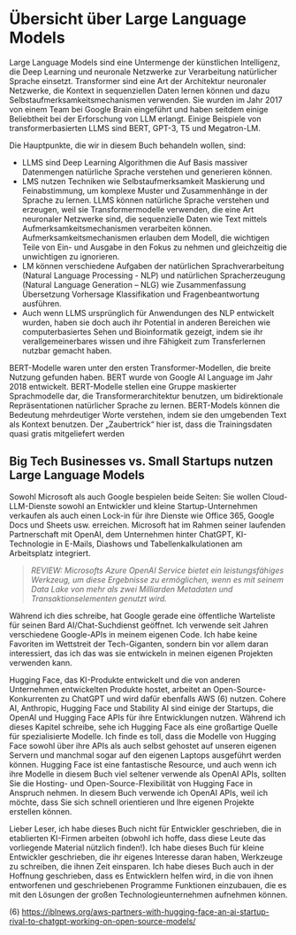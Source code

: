 # Übersicht über Large Language Models 

Large Language Models sind eine Untermenge der künstlichen Intelligenz, die Deep Learning und neuronale Netzwerke zur Verarbeitung natürlicher Sprache einsetzt. Transformer sind eine Art der Architektur neuronaler Netzwerke, die Kontext in sequenziellen Daten lernen können und dazu Selbstaufmerksamkeitsmechanismen verwenden. Sie wurden im Jahr 2017 von einem Team bei Google Brain eingeführt und haben seitdem einige Beliebtheit bei der Erforschung von LLM erlangt. Einige Beispiele von transformerbasierten LLMS sind BERT, GPT-3, T5 und Megatron-LM.

Die Hauptpunkte, die wir in diesem Buch behandeln wollen, sind:
-	LLMS sind Deep Learning Algorithmen die Auf Basis massiver Datenmengen natürliche Sprache verstehen und generieren können.
-	LMS nutzen Techniken wie Selbstaufmerksamkeit Maskierung und Feinabstimmung, um komplexe Muster und Zusammenhänge in der Sprache zu lernen. LLMS können natürliche Sprache verstehen und erzeugen, weil sie Transformermodelle verwenden, die eine Art neuronaler Netzwerke sind, die sequenzielle Daten wie Text mittels Aufmerksamkeitsmechanismen verarbeiten können. Aufmerksamkeitsmechanismen erlauben dem Modell, die wichtigen Teile von Ein- und Ausgabe in den Fokus zu nehmen und gleichzeitig die unwichtigen zu ignorieren.
-	LM können verschiedene Aufgaben der natürlichen Sprachverarbeitung (Natural Language Processing - NLP) und natürlichen Spracherzeugung (Natural Language Generation – NLG) wie Zusammenfassung Übersetzung Vorhersage Klassifikation und Fragenbeantwortung ausführen.
-	Auch wenn LLMS ursprünglich für Anwendungen des NLP entwickelt wurden, haben sie doch auch ihr Potential in anderen Bereichen wie computerbasiertes Sehen und Bioinformatik gezeigt, indem sie ihr verallgemeinerbares wissen und ihre Fähigkeit zum Transferlernen nutzbar gemacht haben.

BERT-Modelle waren unter den ersten Transformer-Modellen, die breite Nutzung gefunden haben. BERT wurde von Google AI Language im Jahr 2018 entwickelt. BERT-Modelle stellen eine Gruppe maskierter Sprachmodelle dar, die Transformerarchitektur benutzen, um bidirektionale Repräsentationen natürlicher Sprache zu lernen. BERT-Models können die Bedeutung mehrdeutiger Worte verstehen, indem sie den umgebenden Text als Kontext benutzen. Der „Zaubertrick“ hier ist, dass die Trainingsdaten quasi gratis mitgeliefert werden


## Big Tech Businesses vs. Small Startups nutzen Large Language Models

Sowohl Microsoft als auch Google bespielen beide Seiten: Sie wollen Cloud-LLM-Dienste sowohl an Entwickler und kleine Startup-Unternehmen verkaufen als auch einen Lock-in für ihre Dienste wie Office 365, Google Docs und Sheets usw. erreichen.
Microsoft hat im Rahmen seiner laufenden Partnerschaft mit OpenAI, dem Unternehmen hinter ChatGPT, KI-Technologie in E-Mails, Diashows und Tabellenkalkulationen am Arbeitsplatz integriert. 

> *REVIEW: Microsofts Azure OpenAI Service bietet ein leistungsfähiges Werkzeug, um diese Ergebnisse zu ermöglichen, wenn es mit seinem Data Lake von mehr als zwei Milliarden Metadaten und Transaktionselementen genutzt wird.*

Während ich dies schreibe, hat Google gerade eine öffentliche Warteliste für seinen Bard AI/Chat-Suchdienst geöffnet. Ich verwende seit Jahren verschiedene Google-APIs in meinem eigenen Code. Ich habe keine Favoriten im Wettstreit der Tech-Giganten, sondern bin vor allem daran interessiert, das ich das was sie entwickeln in meinen eigenen Projekten verwenden kann.

Hugging Face, das KI-Produkte entwickelt und die von anderen Unternehmen entwickelten Produkte hostet, arbeitet an Open-Source-Konkurrenten zu ChatGPT und wird dafür ebenfalls AWS (6) nutzen. Cohere AI, Anthropic, Hugging Face und Stability AI sind einige der Startups, die OpenAI und Hugging Face APIs für ihre Entwicklungen nutzen. Während ich dieses Kapitel schreibe, sehe ich Hugging Face als eine großartige Quelle für spezialisierte Modelle. Ich finde es toll, dass die Modelle von Hugging Face sowohl über ihre APIs als auch selbst gehostet auf unseren eigenen Servern und manchmal sogar auf den eigenen Laptops ausgeführt werden können. Hugging Face ist eine fantastische Resource, und auch wenn ich ihre Modelle in diesem Buch viel seltener verwende als OpenAI APIs, sollten Sie die Hosting- und Open-Source-Flexibilität von Hugging Face in Anspruch nehmen. In diesem Buch verwende ich OpenAI APIs, weil ich möchte, dass Sie sich schnell orientieren und Ihre eigenen Projekte erstellen können.

Lieber Leser, ich habe dieses Buch nicht für Entwickler geschrieben, die in etablierten KI-Firmen arbeiten (obwohl ich hoffe, dass diese Leute das vorliegende Material nützlich finden!). Ich habe dieses Buch für kleine Entwickler geschrieben, die ihr eigenes Interesse daran haben, Werkzeuge zu schreiben, die ihnen Zeit einsparen. Ich habe dieses Buch auch in der Hoffnung geschrieben, dass es Entwicklern helfen wird, in die von ihnen entworfenen und geschriebenen Programme Funktionen einzubauen, die es mit den Lösungen der großen Technologieunternehmen aufnehmen können.

(6) https://iblnews.org/aws-partners-with-hugging-face-an-ai-startup-rival-to-chatgpt-working-on-open-source-models/
